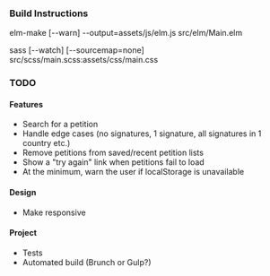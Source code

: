 
### Build Instructions

elm-make [--warn] --output=assets/js/elm.js src/elm/Main.elm

sass [--watch] [--sourcemap=none] src/scss/main.scss:assets/css/main.css

### TODO

#### Features

- Search for a petition
- Handle edge cases (no signatures, 1 signature, all signatures in 1 country etc.)
- Remove petitions from saved/recent petition lists
- Show a "try again" link when petitions fail to load
- At the minimum, warn the user if localStorage is unavailable

#### Design

- Make responsive

#### Project

- Tests
- Automated build (Brunch or Gulp?)

